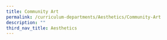 ```yaml
---
title: Community Art
permalink: /curriculum-departments/Aesthetics/Community-Art
description: ""
third_nav_title: Aesthetics
---
```


